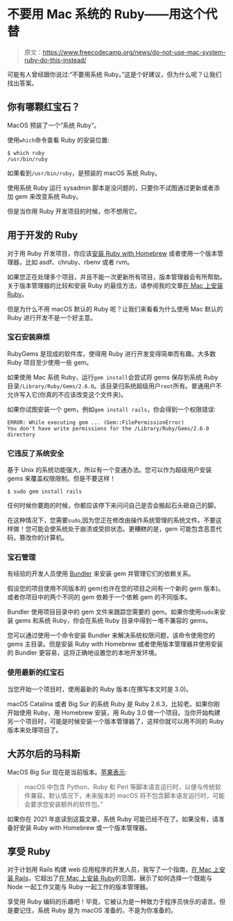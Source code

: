 # 不要用 Mac 系统的 Ruby——用这个代替

> 原文：<https://www.freecodecamp.org/news/do-not-use-mac-system-ruby-do-this-instead/>

可能有人曾经跟你说过:“不要用系统 Ruby。”这是个好建议，但为什么呢？让我们找出答案。

## 你有哪颗红宝石？

MacOS 预装了一个“系统 Ruby”。

使用`which`命令查看 Ruby 的安装位置:

```
$ which ruby
/usr/bin/ruby 
```

如果看到`/usr/bin/ruby`，是预装的 macOS 系统 Ruby。

使用系统 Ruby 运行 sysadmin 脚本是没问题的，只要你不试图通过更新或者添加 gem 来改变系统 Ruby。

但是当你用 Ruby 开发项目的时候，你不想用它。

## 用于开发的 Ruby

对于用 Ruby 开发项目，你应该[安装 Ruby with Homebrew](https://mac.install.guide/ruby/12.html) 或者使用一个版本管理器，比如 asdf、chruby、rbenv 或者 rvm。

如果您正在处理多个项目，并且不能一次更新所有项目，版本管理器会有所帮助。关于版本管理器的比较和安装 Ruby 的最佳方法，请参阅我的文章[在 Mac 上安装 Ruby](https://mac.install.guide/ruby/index.html)。

但是为什么不用 macOS 默认的 Ruby 呢？让我们来看看为什么使用 Mac 默认的 Ruby 进行开发不是一个好主意。

### 宝石安装麻烦

RubyGems 是现成的软件库，使得用 Ruby 进行开发变得简单而有趣。大多数 Ruby 项目至少使用一些 gem。

如果使用 Mac 系统 Ruby，运行`gem install`会尝试将 gems 保存到系统 Ruby 目录`/Library/Ruby/Gems/2.6.0`。该目录归系统超级用户`root`所有。普通用户不允许写入它(你真的不应该改变这个文件夹)。

如果你试图安装一个 gem，例如`gem install rails`，你会得到一个权限错误:

```
ERROR: While executing gem ... (Gem::FilePermissionError)
You don't have write permissions for the /Library/Ruby/Gems/2.6.0 directory 
```

### 它违反了系统安全

基于 Unix 的系统功能强大，所以有一个变通办法。您可以作为超级用户安装 gems 来覆盖权限限制。但是不要这样！

```
$ sudo gem install rails 
```

任何时候你要跑的时候，你都应该停下来问问自己是否会搬起石头砸自己的脚。

在这种情况下，您需要`sudo`,因为您正在修改由操作系统管理的系统文件。不要这样做！您可能会使系统处于崩溃或受损状态。更糟糕的是，gem 可能包含恶意代码，篡改你的计算机。

### 宝石管理

有经验的开发人员使用 [Bundler](https://bundler.io/) 来安装 gem 并管理它们的依赖关系。

假设您的项目使用不同版本的 gem(也许在您的项目之间有一个新的 gem 版本)。或者你项目中的两个不同的 gem 依赖于一个依赖 gem 的不同版本。

Bundler 使用项目目录中的 gem 文件来跟踪您需要的 gem。如果你使用`sudo`来安装 gems 和系统 Ruby，你会在系统 Ruby 目录中得到一堆不兼容的 gems。

您可以通过使用一个命令安装 Bundler 来解决系统权限问题，该命令使用您的 gems 主目录。但是安装 Ruby with Homebrew 或者使用版本管理器并使用安装的 Bundler 更容易，这将正确地设置您的本地开发环境。

### 使用最新的红宝石

当您开始一个项目时，使用最新的 Ruby 版本(在撰写本文时是 3.0)。

macOS Catalina 或者 Big Sur 的系统 Ruby 是 Ruby 2.6.3，比较老。如果你刚开始使用 Ruby，用 Homebrew 安装，用 Ruby 3.0 做一个项目。当你开始构建另一个项目时，可能是时候安装一个版本管理器了，这样你就可以用不同的 Ruby 版本来处理项目了。

## 大苏尔后的马科斯

MacOS Big Sur 现在是当前版本。[苹果表示](https://developer.apple.com/documentation/macos-release-notes/macos-catalina-10_15-release-notes):

> macOS 中包含 Python、Ruby 和 Perl 等脚本语言运行时，以便与传统软件兼容。默认情况下，未来版本的 macOS 将不包含脚本语言运行时，可能会要求您安装额外的软件包。”

如果你在 2021 年底读到这篇文章，系统 Ruby 可能已经不在了。如果没有，请准备好安装 Ruby with Homebrew 或一个版本管理器。

## 享受 Ruby

对于计划用 Rails 构建 web 应用程序的开发人员，我写了一个指南，[在 Mac 上安装 Rails](https://learn-rails.com/install-rails-mac/index.html)，它超出了[在 Mac 上安装 Ruby](https://mac.install.guide/ruby/index.html)的范围，展示了如何选择一个既能与 Node 一起工作又能与 Ruby 一起工作的版本管理器。

享受用 Ruby 编码的乐趣吧！毕竟，它被认为是一种致力于程序员快乐的语言。但是要记住，系统 Ruby 是为 macOS 准备的，不是为你准备的。